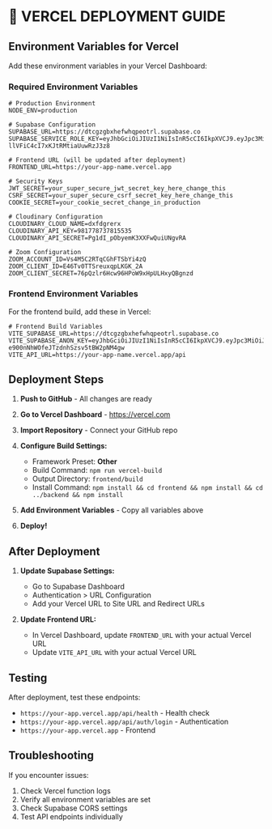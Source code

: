 # 🚀 VERCEL DEPLOYMENT GUIDE

## Environment Variables for Vercel

Add these environment variables in your Vercel Dashboard:

### Required Environment Variables

```env
# Production Environment
NODE_ENV=production

# Supabase Configuration
SUPABASE_URL=https://dtcgzgbxhefwhqpeotrl.supabase.co
SUPABASE_SERVICE_ROLE_KEY=eyJhbGciOiJIUzI1NiIsInR5cCI6IkpXVCJ9.eyJpc3MiOiJzdXBhYmFzZSIsInJlZiI6ImR0Y2d6Z2J4aGVmd2hxcGVvdHJsIiwicm9sZSI6InNlcnZpY2Vfcm9sZSIsImlhdCI6MTc1OTE0NDcxOCwiZXhwIjoyMDc0NzIwNzE4fQ.D1wSP12YM8jPtF-llVFiC4cI7xKJtRMtiaUuwRzJ3z8

# Frontend URL (will be updated after deployment)
FRONTEND_URL=https://your-app-name.vercel.app

# Security Keys
JWT_SECRET=your_super_secure_jwt_secret_key_here_change_this
CSRF_SECRET=your_super_secure_csrf_secret_key_here_change_this
COOKIE_SECRET=your_cookie_secret_change_in_production

# Cloudinary Configuration
CLOUDINARY_CLOUD_NAME=dxfdgrerx
CLOUDINARY_API_KEY=981778737815535
CLOUDINARY_API_SECRET=Pg1dI_pObyemK3XXFwQuiUNgvRA

# Zoom Configuration
ZOOM_ACCOUNT_ID=Vs4M5C2RTqCGhFTSbYi4zQ
ZOOM_CLIENT_ID=E46Tv0TTSreuxqpLKGK_2A
ZOOM_CLIENT_SECRET=76pQzlr6Hcw96HPoW9xHpULHxyQBgnzd
```

### Frontend Environment Variables

For the frontend build, add these in Vercel:

```env
# Frontend Build Variables
VITE_SUPABASE_URL=https://dtcgzgbxhefwhqpeotrl.supabase.co
VITE_SUPABASE_ANON_KEY=eyJhbGciOiJIUzI1NiIsInR5cCI6IkpXVCJ9.eyJpc3MiOiJzdXBhYmFzZSIsInJlZiI6ImR0Y2d6Z2J4aGVmd2hxcGVvdHJsIiwicm9sZSI6ImFub24iLCJpYXQiOjE3NTkxNDQ3MTgsImV4cCI6MjA3NDcyMDcxOH0.n557fWuqr8-e900nNhWOfeJTzdnhSzsv5tBW2pNM4gw
VITE_API_URL=https://your-app-name.vercel.app/api
```

## Deployment Steps

1. **Push to GitHub** - All changes are ready
2. **Go to Vercel Dashboard** - https://vercel.com
3. **Import Repository** - Connect your GitHub repo
4. **Configure Build Settings:**
   - Framework Preset: **Other**
   - Build Command: `npm run vercel-build`
   - Output Directory: `frontend/build`
   - Install Command: `npm install && cd frontend && npm install && cd ../backend && npm install`

5. **Add Environment Variables** - Copy all variables above
6. **Deploy!**

## After Deployment

1. **Update Supabase Settings:**
   - Go to Supabase Dashboard
   - Authentication > URL Configuration
   - Add your Vercel URL to Site URL and Redirect URLs

2. **Update Frontend URL:**
   - In Vercel Dashboard, update `FRONTEND_URL` with your actual Vercel URL
   - Update `VITE_API_URL` with your actual Vercel URL

## Testing

After deployment, test these endpoints:
- `https://your-app.vercel.app/api/health` - Health check
- `https://your-app.vercel.app/api/auth/login` - Authentication
- `https://your-app.vercel.app` - Frontend

## Troubleshooting

If you encounter issues:
1. Check Vercel function logs
2. Verify all environment variables are set
3. Check Supabase CORS settings
4. Test API endpoints individually